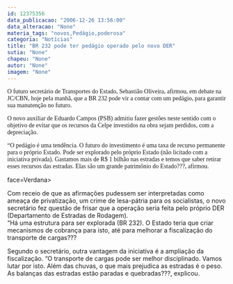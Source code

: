 ```yaml
---
id: 12375356
data_publicacao: "2006-12-26 13:56:00"
data_alteracao: "None"
materia_tags: "novos,Pedágio,poderosa"
categoria: "Notícias"
title: "BR 232 pode ter pedágio operado pelo novo DER"
sutia: "None"
chapeu: "None"
autor: "None"
imagem: "None"
---
```

<p><P><FONT face=Verdana>O futuro secretário de Transportes do Estado, Sebastião Oliveira, afirmou, em debate na JC/CBN, hoje pela manhã, que a BR 232 pode vir a contar com um pedágio, para garantir sua manutenção no futuro.</FONT></P></p>
<p><P><FONT face=Verdana>O novo auxiliar de Eduardo Campos (PSB) admitiu fazer gestões neste sentido com o objetivo de evitar que os recursos da Celpe investidos na obra sejam perdidos, com a depreciação.</FONT></P></p>
<p><P><FONT face=Verdana>“O pedágio é uma tendência. O futuro do investimento é uma taxa de recurso permanente para o próprio Estado. Pode ser explorado pelo próprio Estado (não licitado com a iniciativa privada). Gastamos mais de R$ 1 bilhão nas estradas e temos que saber retirar esses recursos das estradas. Elas são um grande patrimônio do Estado???, afirmou.</FONT></P><FONT</p>
<p> face=Verdana></p>
<p><P>Com receio de que as afirmações pudessem ser interpretadas como ameaça de privatização, um crime de lesa-pátria para os socialistas, o novo secretário fez questão de frisar que a operação seria feita pelo próprio DER (Departamento de Estradas de Rodagem).<BR>“Há uma estrutura para ser explorada (BR 232). O Estado teria que criar mecanismos de cobrança para isto, até para melhorar a fiscalização do transporte de cargas???</P></p>
<p><P>Segundo o secretário, outra vantagem da iniciativa é a ampliação da fiscalização. “O transporte de cargas pode ser melhor disciplinado. Vamos lutar por isto. Além das chuvas, o que mais prejudica as estradas é o peso. As balanças das estradas estão paradas e quebradas???, explicou.</FONT></P> </p>
